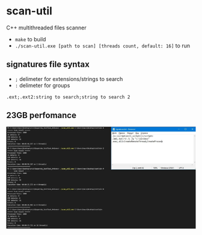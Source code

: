 # scan-util

C++ multithreaded files scanner

* ```make``` to build
* ```./scan-util.exe [path to scan] [threads count, default: 16]``` to run

## signatures file syntax
* ```;``` delimeter for extensions/strings to search
* ```:``` delimeter for groups

```
.ext;.ext2:string to search;string to search 2
```

## 23GB perfomance 
![perfomance](https://github.com/awend0/scan-util/blob/main/screenshots/perfomance.jpg?raw=true)
